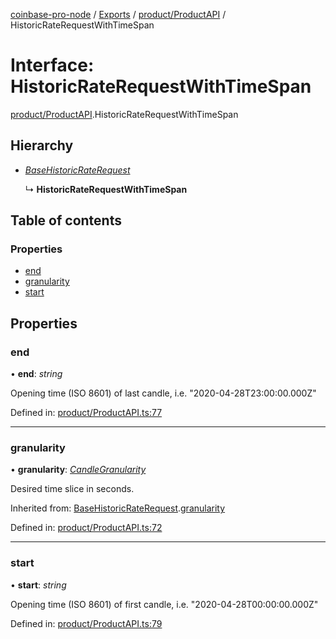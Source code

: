 [coinbase-pro-node](../README.md) / [Exports](../modules.md) / [product/ProductAPI](../modules/product_productapi.md) / HistoricRateRequestWithTimeSpan

# Interface: HistoricRateRequestWithTimeSpan

[product/ProductAPI](../modules/product_productapi.md).HistoricRateRequestWithTimeSpan

## Hierarchy

- [_BaseHistoricRateRequest_](product_productapi.basehistoricraterequest.md)

  ↳ **HistoricRateRequestWithTimeSpan**

## Table of contents

### Properties

- [end](product_productapi.historicraterequestwithtimespan.md#end)
- [granularity](product_productapi.historicraterequestwithtimespan.md#granularity)
- [start](product_productapi.historicraterequestwithtimespan.md#start)

## Properties

### end

• **end**: _string_

Opening time (ISO 8601) of last candle, i.e. "2020-04-28T23:00:00.000Z"

Defined in: [product/ProductAPI.ts:77](https://github.com/bennycode/coinbase-pro-node/blob/845b71d/src/product/ProductAPI.ts#L77)

---

### granularity

• **granularity**: [_CandleGranularity_](../enums/product_productapi.candlegranularity.md)

Desired time slice in seconds.

Inherited from: [BaseHistoricRateRequest](product_productapi.basehistoricraterequest.md).[granularity](product_productapi.basehistoricraterequest.md#granularity)

Defined in: [product/ProductAPI.ts:72](https://github.com/bennycode/coinbase-pro-node/blob/845b71d/src/product/ProductAPI.ts#L72)

---

### start

• **start**: _string_

Opening time (ISO 8601) of first candle, i.e. "2020-04-28T00:00:00.000Z"

Defined in: [product/ProductAPI.ts:79](https://github.com/bennycode/coinbase-pro-node/blob/845b71d/src/product/ProductAPI.ts#L79)
